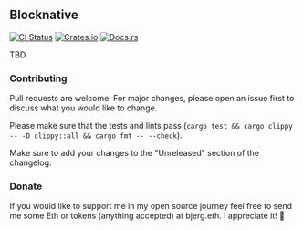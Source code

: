 ## Blocknative

[![CI Status][ci-badge]][ci-url]
[![Crates.io][crates-badge]][crates-url]
[![Docs.rs][docs-badge]][docs-url]

[ci-badge]: https://github.com/onbjerg/blocknative-rs/actions/workflows/ci.yml/badge.svg
[ci-url]: https://github.com/onbjerg/blocknative-rs/actions/workflows/ci.yml
[crates-badge]: https://img.shields.io/crates/v/blocknative.svg
[crates-url]: https://crates.io/crates/blocknative
[docs-badge]: https://docs.rs/blocknative/badge.svg
[docs-url]: https://docs.rs/blocknative

TBD.

### Contributing

Pull requests are welcome. For major changes, please open an issue first to discuss what you would like to change.

Please make sure that the tests and lints pass (`cargo test && cargo clippy -- -D clippy::all && cargo fmt -- --check`).

Make sure to add your changes to the "Unreleased" section of the changelog.

### Donate

If you would like to support me in my open source journey feel free to send me some Eth or tokens (anything accepted) at bjerg.eth. I appreciate it! 🙇

